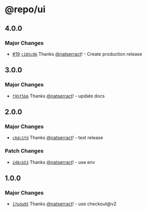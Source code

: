 # @repo/ui

## 4.0.0

### Major Changes

- [#19](https://github.com/natserract/frontend-automation/pull/19) [`c185c0b`](https://github.com/natserract/frontend-automation/commit/c185c0b47077a0ba057542df5a9d7ccb5145c9ab) Thanks [@natserract](https://github.com/natserract)! - Create production release

## 3.0.0

### Major Changes

- [`f95f5b6`](https://github.com/natserract/frontend-automation/commit/f95f5b6f51766d51a12a071c750277068a1a7689) Thanks [@natserract](https://github.com/natserract)! - update docs

## 2.0.0

### Major Changes

- [`c6dc1fd`](https://github.com/natserract/frontend-automation/commit/c6dc1fd20e17cb1e0de8cfa3b38c77e8394c1589) Thanks [@natserract](https://github.com/natserract)! - test release

### Patch Changes

- [`2d8cb53`](https://github.com/natserract/frontend-automation/commit/2d8cb530e810fb0e4abccca3f7abef4c07a9c5d0) Thanks [@natserract](https://github.com/natserract)! - use env

## 1.0.0

### Major Changes

- [`17eda95`](https://github.com/natserract/frontend-automation/commit/17eda95ddc3673d9912f10c1d2a6ef2976f79dce) Thanks [@natserract](https://github.com/natserract)! - use checkout@v2

